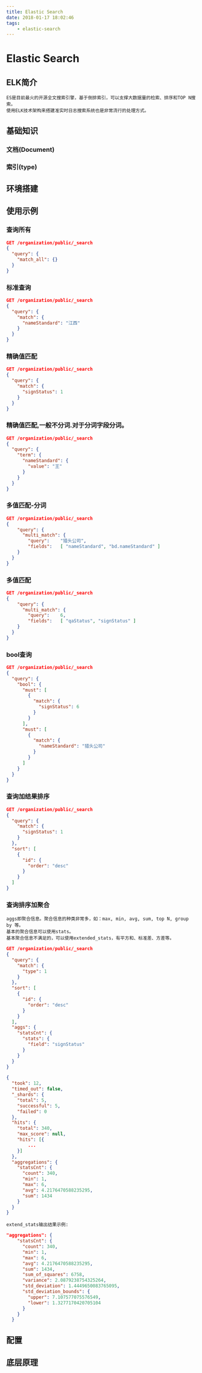 ```yaml
---
title: Elastic Search
date: 2018-01-17 18:02:46
tags:
	- elastic-search
---
```



# Elastic Search

## ELK简介

	ES是目前最火的开源全文搜索引擎，基于倒排索引，可以支撑大数据量的检索、排序和TOP N搜索。
	使用ELK技术架构来搭建准实时日志搜索系统也是非常流行的处理方式。

<!-- more -->	

## 基础知识

### 文档(Document)

### 索引(type)

## 环境搭建


## 使用示例


### 查询所有
```json
GET /organization/public/_search
{
  "query": {
    "match_all": {}
  }
}
```

### 标准查询
```json
GET /organization/public/_search
{
  "query": {
    "match": {
      "nameStandard": "江西"
    }
  }
}
```

### 精确值匹配
```json
GET /organization/public/_search
{
  "query": {
    "match": {
      "signStatus": 1
    }
  }
}

```

### 精确值匹配,一般不分词.对于分词字段分词。
```json
GET /organization/public/_search
{
  "query": {
    "term": {
      "nameStandard": {
        "value": "王"
      }
    }
  }
}
```

### 多值匹配-分词
```json
GET /organization/public/_search
{
    "query": {
      "multi_match": {
        "query":    "猎头公司",
        "fields":   [ "nameStandard", "bd.nameStandard" ]
    }
  }
}
```

### 多值匹配
```json
GET /organization/public/_search
{
    "query": {
      "multi_match": {
        "query":    6,
        "fields":   [ "qaStatus", "signStatus" ]
    }
  }
}
```

### bool查询 
```json
GET /organization/public/_search
{
  "query": {
    "bool": {
      "must": [
        {
          "match": {
            "signStatus": 6
          }
        }
      ],
      "must": [
        {
          "match": {
            "nameStandard": "猎头公司"
          }
        }
      ]
    }
  }
}
```


### 查询加结果排序
```json
GET /organization/public/_search
{
  "query": {
    "match": {
      "signStatus": 1
    }
  },
  "sort": [
    {
      "id": {
        "order": "desc"
      }
    }
  ]
}
```

### 查询排序加聚合

	aggs即聚合信息。聚合信息的种类非常多，如：max, min, avg, sum, top N, group by 等。
	基本的聚合信息可以使用stats。
	基本聚合信息不满足的，可以使用extended_stats，有平方和、标准差、方差等。
	
```json
GET /organization/public/_search
{
  "query": {
    "match": {
      "type": 1
    }
  },
  "sort": [
    {
      "id": {
        "order": "desc"
      }
    }
  ],
  "aggs": {
    "statsCnt": {
      "stats": {
        "field": "signStatus"
      }
    }
  }
}
```
```json
{
  "took": 12,
  "timed_out": false,
  "_shards": {
    "total": 5,
    "successful": 5,
    "failed": 0
  },
  "hits": {
    "total": 340,
    "max_score": null,
    "hits": [{
    	...
    }]
  },
  "aggregations": {
    "statsCnt": {
      "count": 340,
      "min": 1,
      "max": 6,
      "avg": 4.2176470588235295,
      "sum": 1434
    }
  }
}
```
	extend_stats输出结果示例:

```json
"aggregations": {
    "statsCnt": {
      "count": 340,
      "min": 1,
      "max": 6,
      "avg": 4.2176470588235295,
      "sum": 1434,
      "sum_of_squares": 6758,
      "variance": 2.0879238754325264,
      "std_deviation": 1.4449650083765095,
      "std_deviation_bounds": {
        "upper": 7.107577075576549,
        "lower": 1.3277170420705104
      }
    }
  }
```
	

## 配置


## 底层原理
